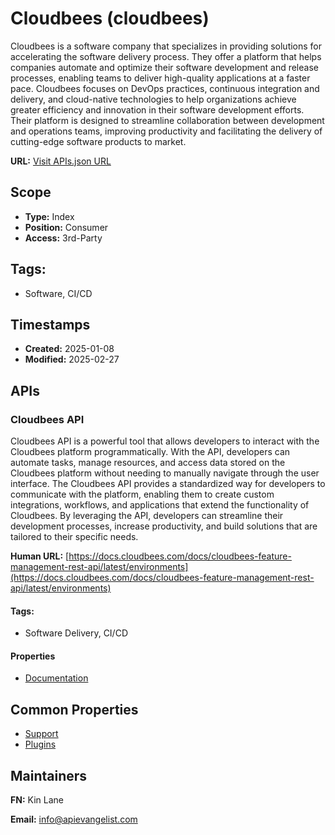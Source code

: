 # Cloudbees (cloudbees)
Cloudbees is a software company that specializes in providing solutions for accelerating the software delivery process. They offer a platform that helps companies automate and optimize their software development and release processes, enabling teams to deliver high-quality applications at a faster pace. Cloudbees focuses on DevOps practices, continuous integration and delivery, and cloud-native technologies to help organizations achieve greater efficiency and innovation in their software development efforts. Their platform is designed to streamline collaboration between development and operations teams, improving productivity and facilitating the delivery of cutting-edge software products to market.

**URL:** [Visit APIs.json URL](https://raw.githubusercontent.com/api-evangelist/cloudbees/refs/heads/main/apis.yml)

## Scope

- **Type:** Index 
- **Position:** Consumer 
- **Access:** 3rd-Party 

## Tags:

 - Software, CI/CD

## Timestamps

- **Created:** 2025-01-08 
- **Modified:** 2025-02-27 

## APIs

### Cloudbees API
Cloudbees API is a powerful tool that allows developers to interact with the Cloudbees platform programmatically. With the API, developers can automate tasks, manage resources, and access data stored on the Cloudbees platform without needing to manually navigate through the user interface. The Cloudbees API provides a standardized way for developers to communicate with the platform, enabling them to create custom integrations, workflows, and applications that extend the functionality of Cloudbees. By leveraging the API, developers can streamline their development processes, increase productivity, and build solutions that are tailored to their specific needs.

**Human URL:** [https://docs.cloudbees.com/docs/cloudbees-feature-management-rest-api/latest/environments](https://docs.cloudbees.com/docs/cloudbees-feature-management-rest-api/latest/environments)


#### Tags:

 - Software Delivery, CI/CD

#### Properties

- [Documentation](https://docs.cloudbees.com/docs/cloudbees-feature-management-rest-api/latest/environments)

## Common Properties

- [Support](https://support.cloudbees.com/hc/en-us?_gl=1*1odovk2*_gcl_au*MTA2MzY4MTM2Ny4xNzQwNzA2NzM3)
- [Plugins](https://docs.cloudbees.com/plugins/ci)

## Maintainers

**FN:** Kin Lane

**Email:** info@apievangelist.com

